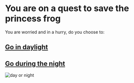 # You are on a quest to save the princess frog
You are worried and in a hurry, do you choose to:
## [Go in daylight](day.md)
## [Go during the night](night.md)
![day or night](https://i.ytimg.com/vi/Wr-CRKsTYGs/maxresdefault.jpg)